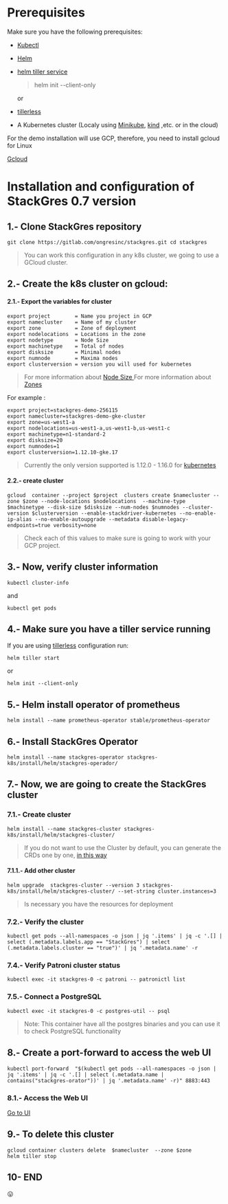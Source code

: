 # Prerequisites
Make sure you have the following prerequisites:

- [Kubectl ](https://kubernetes.io/es/docs/tasks/tools/install-kubectl/)

- [Helm ](https://helm.sh/docs/using_helm/#installing-helm)
- [helm tiller service](https://helm.sh/docs/using_helm/#initialize-helm-and-install-tiller)
  > helm init --client-only

  or
- [tillerless](https://github.com/rimusz/helm-tiller)

- A Kubernetes cluster (Localy using [Minikube](https://kubernetes.io/es/docs/tasks/tools/install-minikube/), [kind](https://github.com/kubernetes-sigs/kind) ,etc. or in the cloud)


For the demo installation will use GCP,  therefore,  you need to install  gcloud for Linux

[Gcloud](https://cloud.google.com/sdk/docs/quickstart-debian-ubuntu?hl=en-419)

# Installation and configuration of StackGres 0.7 version
## 1.- Clone StackGres repository

`
git clone https://gitlab.com/ongresinc/stackgres.git
cd stackgres
`

> You can work this configuration in any k8s cluster, we going to use a GCloud cluster.

## 2.- Create the k8s cluster on gcloud:
#### 2.1.- Export the variables for cluster
```
export project        = Name you project in GCP
export namecluster    = Name of my cluster
export zone           = Zone of deployment
export nodelocations  = Locations in the zone
export nodetype       = Node Size
export machinetype    = Total of nodes
export disksize       = Minimal nodes
export numnode        = Maxima nodes
export clusterversion = version you will used for kubernetes
```
> For more information about [Node Size ](https://cloud.google.com/compute/docs/machine-types)
> For more information about [Zones](https://cloud.google.com/compute/docs/regions-zones/)

For example :
```
export project=stackgres-demo-256115
export namecluster=stackgres-demo-gke-cluster
export zone=us-west1-a
export nodelocations=us-west1-a,us-west1-b,us-west1-c
export machinetype=n1-standard-2
export disksize=20
export numnodes=1
export clusterversion=1.12.10-gke.17
```
> Currently the only version supported is  1.12.0 - 1.16.0 for [kubernetes](https://docs.aws.amazon.com/eks/latest/userguide/kubernetes-versions.html)

#### 2.2.- create cluster

`
gcloud  container --project $project  clusters create $namecluster --zone $zone --node-locations $nodelocations  --machine-type $machinetype --disk-size $disksize --num-nodes $numnodes --cluster-version $clusterversion --enable-stackdriver-kubernetes --no-enable-ip-alias --no-enable-autoupgrade --metadata disable-legacy-endpoints=true verbosity=none
`

> Check each of this values to make sure is going to work with your GCP project.

## 3.-  Now, verify cluster information
`kubectl cluster-info`

and

`kubectl get pods`


## 4.- Make sure you have a tiller service running

If you are using [tillerless](https://github.com/rimusz/helm-tiller) configuration run:

`helm tiller start`

or

`helm init --client-only`

## 5.- Helm install operator of prometheus
`helm install --name prometheus-operator stable/prometheus-operator
`
## 6.- Install StackGres Operator
`helm install --name stackgres-operator stackgres-k8s/install/helm/stackgres-operador/`

## 7.- Now, we are going to create the StackGres cluster

### 7.1.- Create cluster
`helm install --name stackgres-cluster stackgres-k8s/install/helm/stackgres-cluster/`

> If you do not want to use the Cluster by default, you can generate the CRDs one by one, [in this way](cr.md)

#### 7.1.1.- Add  other cluster
`helm upgrade  stackgres-cluster --version 3 stackgres-k8s/install/helm/stackgres-cluster/ --set-string cluster.instances=3`

> Is necessary you have the resources for deployment

### 7.2.- Verify the cluster

`kubectl get pods --all-namespaces -o json | jq '.items' | jq -c '.[] | select (.metadata.labels.app == "StackGres") | select (.metadata.labels.cluster == "true")' | jq '.metadata.name' -r`
### 7.4.- Verify Patroni cluster status

`kubectl exec -it stackgres-0 -c patroni -- patronictl list`

### 7.5.- Connect a PostgreSQL

`kubectl exec -it stackgres-0 -c postgres-util -- psql`

> Note: This container have all the postgres binaries and you can use it to check PostgreSQL functionality  

## 8.-  Create a port-forward to access the web UI

`kubectl port-forward  "$(kubectl get pods --all-namespaces -o json | jq '.items' | jq -c '.[] | select (.metadata.name | contains("stackgres-orator"))' | jq '.metadata.name' -r)" 8883:443
`

### 8.1.- Access the Web UI
[Go to UI](https://127.0.0.1:8443 )

## 9.- To delete this cluster
```
gcloud container clusters delete  $namecluster  --zone $zone
helm tiller stop
```

## 10- END
:stuck_out_tongue:
